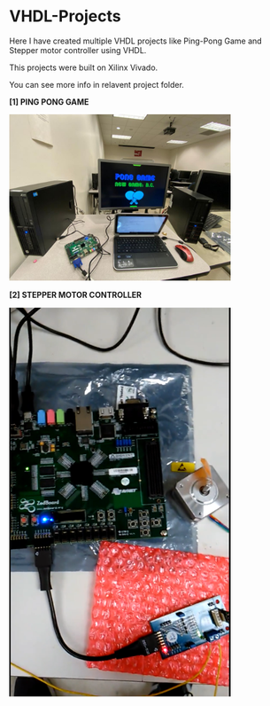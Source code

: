 # VHDL-Projects

Here I have created multiple VHDL projects like Ping-Pong Game and Stepper motor controller using VHDL.

This projects were built on Xilinx Vivado.

You can see more info in relavent project folder.

**[1] PING PONG GAME**

<img src="(1)%20Ping-Pong%20Game/Simulation%20Results/WhatsApp%20Image%202020-11-18%20at%206.02.18%20PM.jpeg" width="400">

**[2] STEPPER MOTOR CONTROLLER**

<img src="(2)%20STEPPER%20MOTOR/Prototype/prototype.PNG" width="400">


